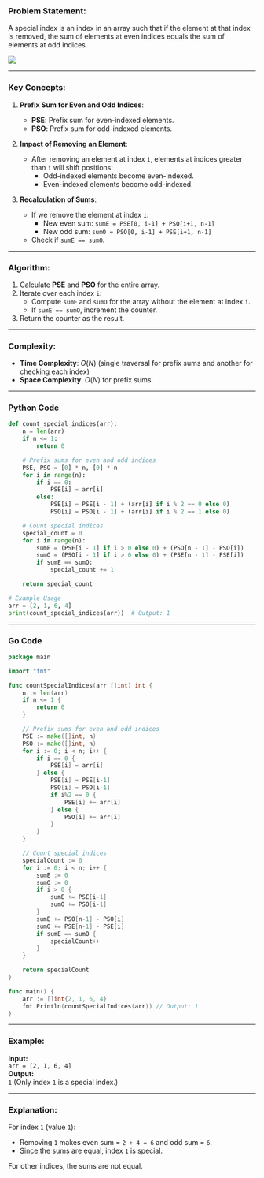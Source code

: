 ### Problem Statement:

A special index is an index in an array such that if the element at that index is removed, the sum of elements at even indices equals the sum of elements at odd indices.

**![](https://lh7-rt.googleusercontent.com/docsz/AD_4nXeguONkEKW8t7peoPiTduSnPyrjO8zvK2Bww69fPGD1MOgffKqrUJGU6ah9pmujHPnVteB3JnG93QRwBonmNz0RZ3w2xg-ChpWbKoCoZC5KPEiJgVg3sY8g1UXPCgEljg2pjlgPEG0HPz7wBAge6c_9qoi8?key=5htWp-2xX_egQvU14bcQKA)**

---

### Key Concepts:

1. **Prefix Sum for Even and Odd Indices**:
    
    - **PSE**: Prefix sum for even-indexed elements.
    - **PSO**: Prefix sum for odd-indexed elements.
2. **Impact of Removing an Element**:
    
    - After removing an element at index `i`, elements at indices greater than `i` will shift positions:
        - Odd-indexed elements become even-indexed.
        - Even-indexed elements become odd-indexed.
3. **Recalculation of Sums**:
    
    - If we remove the element at index `i`:
        - New even sum: `sumE = PSE[0, i-1] + PSO[i+1, n-1]`
        - New odd sum: `sumO = PSO[0, i-1] + PSE[i+1, n-1]`
    - Check if `sumE == sumO`.

---

### Algorithm:

1. Calculate **PSE** and **PSO** for the entire array.
2. Iterate over each index `i`:
    - Compute `sumE` and `sumO` for the array without the element at index `i`.
    - If `sumE == sumO`, increment the counter.
3. Return the counter as the result.

---

### Complexity:

- **Time Complexity**: $O(N)$ (single traversal for prefix sums and another for checking each index)
- **Space Complexity**: $O(N)$ for prefix sums.

---

### Python Code

```python
def count_special_indices(arr):
    n = len(arr)
    if n <= 1:
        return 0

    # Prefix sums for even and odd indices
    PSE, PSO = [0] * n, [0] * n
    for i in range(n):
        if i == 0:
            PSE[i] = arr[i]
        else:
            PSE[i] = PSE[i - 1] + (arr[i] if i % 2 == 0 else 0)
            PSO[i] = PSO[i - 1] + (arr[i] if i % 2 == 1 else 0)

    # Count special indices
    special_count = 0
    for i in range(n):
        sumE = (PSE[i - 1] if i > 0 else 0) + (PSO[n - 1] - PSO[i])
        sumO = (PSO[i - 1] if i > 0 else 0) + (PSE[n - 1] - PSE[i])
        if sumE == sumO:
            special_count += 1

    return special_count

# Example Usage
arr = [2, 1, 6, 4]
print(count_special_indices(arr))  # Output: 1
```

---

### Go Code

```go
package main

import "fmt"

func countSpecialIndices(arr []int) int {
	n := len(arr)
	if n <= 1 {
		return 0
	}

	// Prefix sums for even and odd indices
	PSE := make([]int, n)
	PSO := make([]int, n)
	for i := 0; i < n; i++ {
		if i == 0 {
			PSE[i] = arr[i]
		} else {
			PSE[i] = PSE[i-1]
			PSO[i] = PSO[i-1]
			if i%2 == 0 {
				PSE[i] += arr[i]
			} else {
				PSO[i] += arr[i]
			}
		}
	}

	// Count special indices
	specialCount := 0
	for i := 0; i < n; i++ {
		sumE := 0
		sumO := 0
		if i > 0 {
			sumE += PSE[i-1]
			sumO += PSO[i-1]
		}
		sumE += PSO[n-1] - PSO[i]
		sumO += PSE[n-1] - PSE[i]
		if sumE == sumO {
			specialCount++
		}
	}

	return specialCount
}

func main() {
	arr := []int{2, 1, 6, 4}
	fmt.Println(countSpecialIndices(arr)) // Output: 1
}
```

---

### Example:

**Input:**  
`arr = [2, 1, 6, 4]`  
**Output:**  
`1` (Only index `1` is a special index.)

---

### Explanation:

For index `1` (value `1`):

- Removing `1` makes even sum = `2 + 4 = 6` and odd sum = `6`.
- Since the sums are equal, index `1` is special.

For other indices, the sums are not equal.